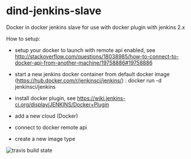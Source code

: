 # dind-jenkins-slave
Docker in docker jenkins slave for use with docker plugin with jenkins 2.x

How to setup: 

- setup your docker to launch with remote api enabled, see http://stackoverflow.com/questions/18038985/how-to-connect-to-docker-api-from-another-machine/19758886#19758886

- start a new jenkins docker container from default docker image (https://hub.docker.com/r/jenkinsci/jenkins/) :
docker run -d jenkinsci/jenkins

- install docker plugin, see https://wiki.jenkins-ci.org/display/JENKINS/Docker+Plugin
- add a new cloud (Docker) 
- connect to docker remote api
- create a new image type

![travis build state](https://travis-ci.org/guggens/dind-jenkins-slave.svg?branch=master)
